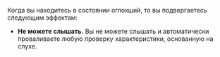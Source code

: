 Когда вы находитесь в состоянии оглохший, то вы подвергаетесь следующим эффектам: 
* **Не можете слышать.** Вы не можете слышать и автоматически проваливаете любую проверку характеристики, основанную на слухе.